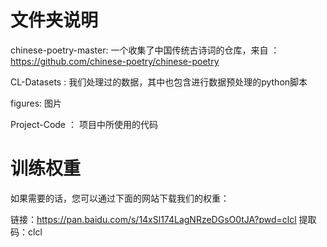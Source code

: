 # 文件夹说明
chinese-poetry-master: 一个收集了中国传统古诗词的仓库，来自 ：https://github.com/chinese-poetry/chinese-poetry

CL-Datasets : 我们处理过的数据，其中也包含进行数据预处理的python脚本

figures: 图片

Project-Code ： 项目中所使用的代码

# 训练权重
如果需要的话，您可以通过下面的网站下载我们的权重：

链接：https://pan.baidu.com/s/14xSl174LagNRzeDGsO0tJA?pwd=clcl 
提取码：clcl 
